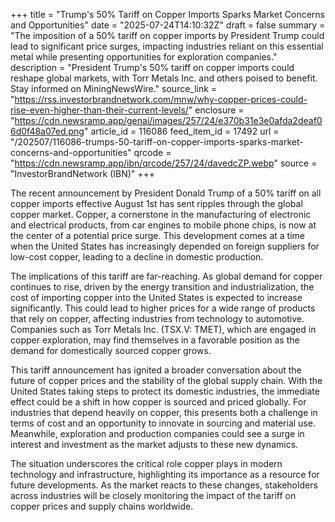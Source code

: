 +++
title = "Trump's 50% Tariff on Copper Imports Sparks Market Concerns and Opportunities"
date = "2025-07-24T14:10:32Z"
draft = false
summary = "The imposition of a 50% tariff on copper imports by President Trump could lead to significant price surges, impacting industries reliant on this essential metal while presenting opportunities for exploration companies."
description = "President Trump's 50% tariff on copper imports could reshape global markets, with Torr Metals Inc. and others poised to benefit. Stay informed on MiningNewsWire."
source_link = "https://rss.investorbrandnetwork.com/mnw/why-copper-prices-could-rise-even-higher-than-their-current-levels/"
enclosure = "https://cdn.newsramp.app/genai/images/257/24/e370b31e3e0afda2deaf06d0f48a07ed.png"
article_id = 116086
feed_item_id = 17492
url = "/202507/116086-trumps-50-tariff-on-copper-imports-sparks-market-concerns-and-opportunities"
qrcode = "https://cdn.newsramp.app/ibn/qrcode/257/24/davedcZP.webp"
source = "InvestorBrandNetwork (IBN)"
+++

<p>The recent announcement by President Donald Trump of a 50% tariff on all copper imports effective August 1st has sent ripples through the global copper market. Copper, a cornerstone in the manufacturing of electronic and electrical products, from car engines to mobile phone chips, is now at the center of a potential price surge. This development comes at a time when the United States has increasingly depended on foreign suppliers for low-cost copper, leading to a decline in domestic production.</p><p>The implications of this tariff are far-reaching. As global demand for copper continues to rise, driven by the energy transition and industrialization, the cost of importing copper into the United States is expected to increase significantly. This could lead to higher prices for a wide range of products that rely on copper, affecting industries from technology to automotive. Companies such as Torr Metals Inc. (TSX.V: TMET), which are engaged in copper exploration, may find themselves in a favorable position as the demand for domestically sourced copper grows.</p><p>This tariff announcement has ignited a broader conversation about the future of copper prices and the stability of the global supply chain. With the United States taking steps to protect its domestic industries, the immediate effect could be a shift in how copper is sourced and priced globally. For industries that depend heavily on copper, this presents both a challenge in terms of cost and an opportunity to innovate in sourcing and material use. Meanwhile, exploration and production companies could see a surge in interest and investment as the market adjusts to these new dynamics.</p><p>The situation underscores the critical role copper plays in modern technology and infrastructure, highlighting its importance as a resource for future developments. As the market reacts to these changes, stakeholders across industries will be closely monitoring the impact of the tariff on copper prices and supply chains worldwide.</p>